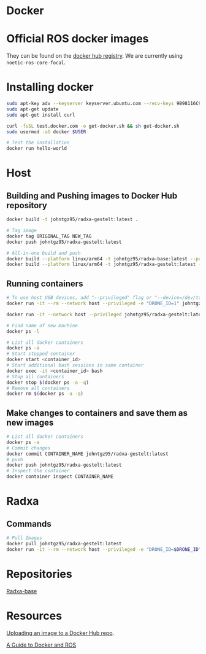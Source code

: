 # Docker

# Official ROS docker images
They can be found on the [docker hub registry](https://registry.hub.docker.com/_/ros/). We are currently using `noetic-ros-core-focal`.

# Installing docker
```bash
sudo apt-key adv --keyserver keyserver.ubuntu.com --recv-keys 9B98116C9AA302C7
sudo apt-get update
sudo apt-get install curl

curl -fsSL test.docker.com -o get-docker.sh && sh get-docker.sh
sudo usermod -aG docker $USER 

# Test the installation
docker run hello-world 

```

# Host

## Building and Pushing images to Docker Hub repository
```bash
docker build -t johntgz95/radxa-gestelt:latest .

# Tag image
docker tag ORIGINAL_TAG NEW_TAG
docker push johntgz95/radxa-gestelt:latest

# All-in-one build and push
docker build --platform linux/arm64 -t johntgz95/radxa-base:latest --push .
docker build --platform linux/arm64 -t johntgz95/radxa-gestelt:latest --push .
```

## Running containers
```bash
# To use host USB devices, add "--privileged" flag or "--device=/dev/ttyAML1"
docker run -it --rm --network host --privileged -e "DRONE_ID=1" johntgz95/radxa-gestelt:latest

docker run -it --network host --privileged johntgz95/radxa-gestelt:latest

# Find name of new machine 
docker ps -l

# List all docker containers
docker ps -a
# Start stopped container
docker start <container_id>
# Start additional bash sessions in same container
docker exec -it <container_id> bash
# Stop all containers
docker stop $(docker ps -a -q)
# Remove all containers
docker rm $(docker ps -a -q)
```

## Make changes to containers and save them as new images
```bash
# List all docker containers
docker ps -a
# Commit changes
docker commit CONTAINER_NAME johntgz95/radxa-gestelt:latest
# push 
docker push johntgz95/radxa-gestelt:latest
# Inspect the container
docker container inspect CONTAINER_NAME
```

# Radxa

## Commands
```bash
# Pull Images
docker pull johntgz95/radxa-gestelt:latest
docker run -it --rm --network host --privileged -e "DRONE_ID=$DRONE_ID" johntgz95/radxa-gestelt:latest
```

# Repositories
[Radxa-base](https://hub.docker.com/repository/docker/johntgz95/radxa-base/general)

# Resources
[Uploading an image to a Docker Hub repo](https://docs.docker.com/guides/workshop/04_sharing_app/).

[A Guide to Docker and ROS](https://roboticseabass.com/2021/04/21/docker-and-ros/)